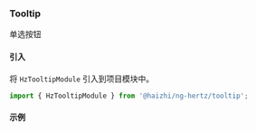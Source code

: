 ### Tooltip

单选按钮

#### 引入
 将 `HzTooltipModule` 引入到项目模块中。

```ts
import { HzTooltipModule } from '@haizhi/ng-hertz/tooltip';
```

#### 示例
